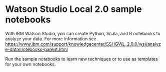 # Watson Studio Local 2.0 sample notebooks

With IBM Watson Studio, you can create Python, Scala, and R notebooks to analyze your data. For more information see https://www.ibm.com/support/knowledgecenter/SSHGWL_2.0.0/wsj/analyze-data/notebooks-parent.html

Run the sample notebooks to learn new techniques or to use as templates for your own notebooks.




